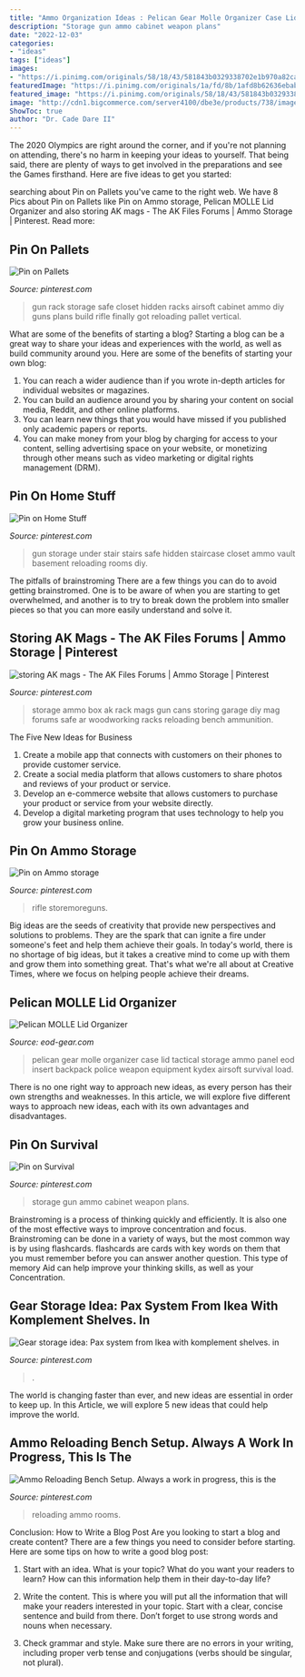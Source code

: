 ```yaml
---
title: "Ammo Organization Ideas : Pelican Gear Molle Organizer Case Lid Tactical Storage Ammo Panel Eod Insert Backpack Police Weapon Equipment Kydex Airsoft Survival Load"
description: "Storage gun ammo cabinet weapon plans"
date: "2022-12-03"
categories:
- "ideas"
tags: ["ideas"]
images:
- "https://i.pinimg.com/originals/58/18/43/581843b0329338702e1b970a82ca7d30.jpg"
featuredImage: "https://i.pinimg.com/originals/1a/fd/8b/1afd8b62636ebab0de5d591f20fedc6b.jpg"
featured_image: "https://i.pinimg.com/originals/58/18/43/581843b0329338702e1b970a82ca7d30.jpg"
image: "http://cdn1.bigcommerce.com/server4100/dbe3e/products/738/images/4303/pelican-lid-organizer-black-swat__82087.1471440421.1280.1280.jpg?c=2"
ShowToc: true
author: "Dr. Cade Dare II"
---
```



The 2020 Olympics are right around the corner, and if you're not planning on attending, there's no harm in keeping your ideas to yourself. That being said, there are plenty of ways to get involved in the preparations and see the Games firsthand. Here are five ideas to get you started: 

	

		
searching about Pin on Pallets you've came to the right web. We have 8 Pics about Pin on Pallets like Pin on Ammo storage, Pelican MOLLE Lid Organizer and also storing AK mags - The AK Files Forums | Ammo Storage | Pinterest. Read more:
		
    
## Pin On Pallets

<img loading=lazy src="https://i.pinimg.com/originals/59/83/c6/5983c6adcda0a0f59c17257623527828.jpg" onerror="this.onerror=null;this.src='https://tse3.mm.bing.net/th?id=OIP.ef2QPnu5UgUyJDrmfkosMgHaJ6&amp;pid=15.1';" alt="Pin on Pallets">

_Source: pinterest.com_

>gun rack storage safe closet hidden racks airsoft cabinet ammo diy guns plans build rifle finally got reloading pallet vertical. 

	

What are some of the benefits of starting a blog?
Starting a blog can be a great way to share your ideas and experiences with the world, as well as build community around you. Here are some of the benefits of starting your own blog: 
1. You can reach a wider audience than if you wrote in-depth articles for individual websites or magazines. 
2. You can build an audience around you by sharing your content on social media, Reddit, and other online platforms. 
3. You can learn new things that you would have missed if you published only academic papers or reports. 
4. You can make money from your blog by charging for access to your content, selling advertising space on your website, or monetizing through other means such as video marketing or digital rights management (DRM).

    
## Pin On Home Stuff

<img loading=lazy src="https://i.pinimg.com/736x/9e/52/dd/9e52dda6af1dc591c760653ff6569828--gun-storage-ideas-ammo-storage.jpg" onerror="this.onerror=null;this.src='https://tse3.mm.bing.net/th?id=OIP.d-sW_gXa6C9pELNBFeM1UwHaJ4&amp;pid=15.1';" alt="Pin on Home Stuff">

_Source: pinterest.com_

>gun storage under stair stairs safe hidden staircase closet ammo vault basement reloading rooms diy. 

	

The pitfalls of brainstroming
There are a few things you can do to avoid getting brainstromed. One is to be aware of when you are starting to get overwhelmed, and another is to try to break down the problem into smaller pieces so that you can more easily understand and solve it.

    
## Storing AK Mags - The AK Files Forums | Ammo Storage | Pinterest

<img loading=lazy src="https://s-media-cache-ak0.pinimg.com/736x/ae/d0/6e/aed06ed266e2062648612fe7e60f0280--ammo-storage-ideas-ammo-box-ideas.jpg" onerror="this.onerror=null;this.src='https://tse4.mm.bing.net/th?id=OIP.Mpqo4bRaVhuDnii0Xwx-fgHaJ4&amp;pid=15.1';" alt="storing AK mags - The AK Files Forums | Ammo Storage | Pinterest">

_Source: pinterest.com_

>storage ammo box ak rack mags gun cans storing garage diy mag forums safe ar woodworking racks reloading bench ammunition. 

	

The Five New Ideas for Business
1. Create a mobile app that connects with customers on their phones to provide customer service. 
2. Create a social media platform that allows customers to share photos and reviews of your product or service. 
3. Develop an e-commerce website that allows customers to purchase your product or service from your website directly. 
4. Develop a digital marketing program that uses technology to help you grow your business online.

    
## Pin On Ammo Storage

<img loading=lazy src="https://i.pinimg.com/originals/58/18/43/581843b0329338702e1b970a82ca7d30.jpg" onerror="this.onerror=null;this.src='https://tse4.mm.bing.net/th?id=OIP.pRX1jvzFCcte19f_KYhBmQHaHa&amp;pid=15.1';" alt="Pin on Ammo storage">

_Source: pinterest.com_

>rifle storemoreguns. 

	

Big ideas are the seeds of creativity that provide new perspectives and solutions to problems. They are the spark that can ignite a fire under someone's feet and help them achieve their goals. In today's world, there is no shortage of big ideas, but it takes a creative mind to come up with them and grow them into something great. That's what we're all about at Creative Times, where we focus on helping people achieve their dreams.

    
## Pelican MOLLE Lid Organizer

<img loading=lazy src="http://cdn1.bigcommerce.com/server4100/dbe3e/products/738/images/4303/pelican-lid-organizer-black-swat__82087.1471440421.1280.1280.jpg?c=2" onerror="this.onerror=null;this.src='https://tse4.mm.bing.net/th?id=OIP.F9T9Db05FdVYRkYon46gJgHaH_&amp;pid=15.1';" alt="Pelican MOLLE Lid Organizer">

_Source: eod-gear.com_

>pelican gear molle organizer case lid tactical storage ammo panel eod insert backpack police weapon equipment kydex airsoft survival load. 

	

There is no one right way to approach new ideas, as every person has their own strengths and weaknesses. In this article, we will explore five different ways to approach new ideas, each with its own advantages and disadvantages.

    
## Pin On Survival

<img loading=lazy src="https://i.pinimg.com/originals/75/d4/9e/75d49e23845328d915710a219f099942.jpg" onerror="this.onerror=null;this.src='https://tse3.mm.bing.net/th?id=OIP.ec8Rk_9DuPURAROQrlZZmAHaJ3&amp;pid=15.1';" alt="Pin on Survival">

_Source: pinterest.com_

>storage gun ammo cabinet weapon plans. 

	

Brainstroming is a process of thinking quickly and efficiently. It is also one of the most effective ways to improve concentration and focus. Brainstroming can be done in a variety of ways, but the most common way is by using flashcards. flashcards are cards with key words on them that you must remember before you can answer another question. This type of memory Aid can help improve your thinking skills, as well as your Concentration.

    
## Gear Storage Idea: Pax System From Ikea With Komplement Shelves. In

<img loading=lazy src="https://i.pinimg.com/originals/4a/ff/99/4aff990e45e8f2a0856b1599e7ddfbbc.jpg" onerror="this.onerror=null;this.src='https://tse4.mm.bing.net/th?id=OIP.2HL1xotMGBM5uMZ_aI1wOwHaLH&amp;pid=15.1';" alt="Gear storage idea: Pax system from Ikea with komplement shelves. in">

_Source: pinterest.com_

>. 

	

The world is changing faster than ever, and new ideas are essential in order to keep up. In this Article, we will explore 5 new ideas that could help improve the world.

    
## Ammo Reloading Bench Setup. Always A Work In Progress, This Is The

<img loading=lazy src="https://i.pinimg.com/originals/1a/fd/8b/1afd8b62636ebab0de5d591f20fedc6b.jpg" onerror="this.onerror=null;this.src='https://tse2.mm.bing.net/th?id=OIP.ZW-uCa8K1CD7D8sxQeHd4AHaEq&amp;pid=15.1';" alt="Ammo Reloading Bench Setup. Always a work in progress, this is the">

_Source: pinterest.com_

>reloading ammo rooms. 

	

Conclusion: How to Write a Blog Post
Are you looking to start a blog and create content? There are a few things you need to consider before starting. Here are some tips on how to write a good blog post:
1. Start with an idea. What is your topic? What do you want your readers to learn? How can this information help them in their day-to-day life?

2. Write the content. This is where you will put all the information that will make your readers interested in your topic. Start with a clear, concise sentence and build from there. Don’t forget to use strong words and nouns when necessary.

3. Check grammar and style. Make sure there are no errors in your writing, including proper verb tense and conjugations (verbs should be singular, not plural).

